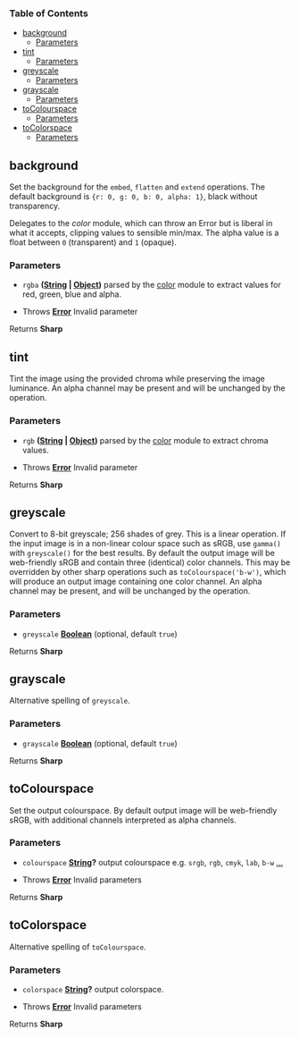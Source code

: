 <!-- Generated by documentation.js. Update this documentation by updating the source code. -->

### Table of Contents

-   [background][1]
    -   [Parameters][2]
-   [tint][3]
    -   [Parameters][4]
-   [greyscale][5]
    -   [Parameters][6]
-   [grayscale][7]
    -   [Parameters][8]
-   [toColourspace][9]
    -   [Parameters][10]
-   [toColorspace][11]
    -   [Parameters][12]

## background

Set the background for the `embed`, `flatten` and `extend` operations.
The default background is `{r: 0, g: 0, b: 0, alpha: 1}`, black without transparency.

Delegates to the _color_ module, which can throw an Error
but is liberal in what it accepts, clipping values to sensible min/max.
The alpha value is a float between `0` (transparent) and `1` (opaque).

### Parameters

-   `rgba` **([String][13] \| [Object][14])** parsed by the [color][15] module to extract values for red, green, blue and alpha.


-   Throws **[Error][16]** Invalid parameter

Returns **Sharp** 

## tint

Tint the image using the provided chroma while preserving the image luminance.
An alpha channel may be present and will be unchanged by the operation.

### Parameters

-   `rgb` **([String][13] \| [Object][14])** parsed by the [color][15] module to extract chroma values.


-   Throws **[Error][16]** Invalid parameter

Returns **Sharp** 

## greyscale

Convert to 8-bit greyscale; 256 shades of grey.
This is a linear operation. If the input image is in a non-linear colour space such as sRGB, use `gamma()` with `greyscale()` for the best results.
By default the output image will be web-friendly sRGB and contain three (identical) color channels.
This may be overridden by other sharp operations such as `toColourspace('b-w')`,
which will produce an output image containing one color channel.
An alpha channel may be present, and will be unchanged by the operation.

### Parameters

-   `greyscale` **[Boolean][17]**  (optional, default `true`)

Returns **Sharp** 

## grayscale

Alternative spelling of `greyscale`.

### Parameters

-   `grayscale` **[Boolean][17]**  (optional, default `true`)

Returns **Sharp** 

## toColourspace

Set the output colourspace.
By default output image will be web-friendly sRGB, with additional channels interpreted as alpha channels.

### Parameters

-   `colourspace` **[String][13]?** output colourspace e.g. `srgb`, `rgb`, `cmyk`, `lab`, `b-w` [...][18]


-   Throws **[Error][16]** Invalid parameters

Returns **Sharp** 

## toColorspace

Alternative spelling of `toColourspace`.

### Parameters

-   `colorspace` **[String][13]?** output colorspace.


-   Throws **[Error][16]** Invalid parameters

Returns **Sharp** 

[1]: #background

[2]: #parameters

[3]: #tint

[4]: #parameters-1

[5]: #greyscale

[6]: #parameters-2

[7]: #grayscale

[8]: #parameters-3

[9]: #tocolourspace

[10]: #parameters-4

[11]: #tocolorspace

[12]: #parameters-5

[13]: https://developer.mozilla.org/docs/Web/JavaScript/Reference/Global_Objects/String

[14]: https://developer.mozilla.org/docs/Web/JavaScript/Reference/Global_Objects/Object

[15]: https://www.npmjs.org/package/color

[16]: https://developer.mozilla.org/docs/Web/JavaScript/Reference/Global_Objects/Error

[17]: https://developer.mozilla.org/docs/Web/JavaScript/Reference/Global_Objects/Boolean

[18]: https://github.com/jcupitt/libvips/blob/master/libvips/iofuncs/enumtypes.c#L568
